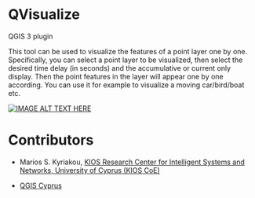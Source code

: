 ﻿# QVisualize

QGIS 3 plugin

This tool can be used to visualize the features of a point layer one by one. Specifically, you can select a point layer to be visualized, then select the desired time delay (in seconds) and the accumulative or current only display. Then the point features in the layer will appear one by one according. You can use it for example to visualize a moving car/bird/boat etc.

[![IMAGE ALT TEXT HERE](https://img.youtube.com/vi/VDwKueEliEw/0.jpg)](https://www.youtube.com/watch?v=VDwKueEliEw)

# Contributors #
* Marios S. Kyriakou, [KIOS Research Center for Intelligent Systems and Networks, University of Cyprus (KIOS CoE)](http://www.kios.ucy.ac.cy/)

* [QGIS Cyprus](https://www.facebook.com/qgiscyprus/)
